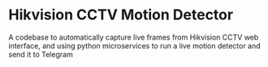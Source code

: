 # Hikvision CCTV Motion Detector

A codebase to automatically capture live frames from Hikvision CCTV web interface, and using python microservices to run a live motion detector and send it to Telegram